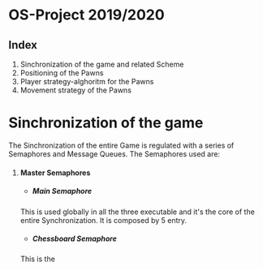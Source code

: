 # OS-Project 2019/2020
## Index
1. Sinchronization of the game and related Scheme
2. Positioning of the Pawns
3. Player strategy-alghoritm for the Pawns
4. Movement strategy of the Pawns

# Sinchronization of the game
The Sinchronization of the entire Game is regulated with a series of Semaphores and Message Queues. The Semaphores used are:
1. #### Master Semaphores
    * ##### Main Semaphore
    This is used globally in all the three executable and it's the core of the entire Synchronization.
    It is composed by 5 entry.
    * ##### Chessboard Semaphore
    This is the 
	

